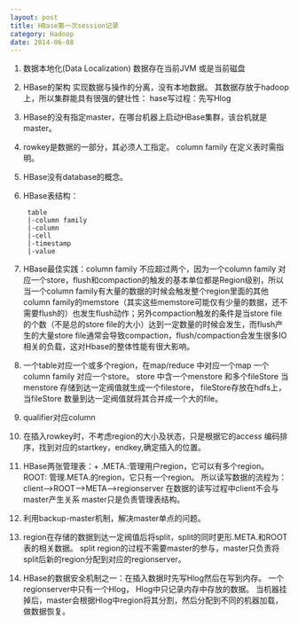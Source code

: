 ```yaml
---
layout: post
title: HBase第一次session记录
category: Hadoop
date: 2014-06-08
---
```

1. 数据本地化(Data Localization)
数据存在当前JVM 或是当前磁盘
2. HBase的架构 实现数据与操作的分离，没有本地数据。
其数据存放于hadoop上，所以集群能具有很强的健壮性：
hase写过程：先写Hlog
3. HBase的没有指定master，在哪台机器上启动HBase集群，该台机就是master。
4. rowkey是数据的一部分，其必须人工指定。
column family 在定义表时需指明。
5. HBase没有database的概念。
6. HBase表结构：

		table
		|-column family
		|-column
		|-cell
		|-timestamp
		|-value
7. HBase最佳实践：column family 不应超过两个，因为一个column family 对应一个store，flush和compaction的触发的基本单位都是Region级别，所以当一个column family有大量的数据的时候会触发整个region里面的其他column family的memstore（其实这些memstore可能仅有少量的数据，还不需要flush的）也发生flush动作；另外compaction触发的条件是当store file的个数（不是总的store file的大小）达到一定数量的时候会发生，而flush产生的大量store file通常会导致compaction，flush/compaction会发生很多IO相关的负载，这对Hbase的整体性能有很大影响。
8. 一个table对应一个或多个region，在map/reduce 中对应一个map
一个column family 对应一个store。 store 中含一个menstore 和多个fileStore
当menstore 存储到达一定阀值就生成一个filestore， fileStore存放在hdfs上，
当fileStore 数量到达一定阀值就将其合并成一个大的file。
9. qualifier对应column
10. 在插入rowkey时，不考虑region的大小及状态，只是根据它的access 编码排序，找到对应的startkey，endkey,确定插入的位置。
11. HBase两张管理表：+
.META.:管理用户region，它可以有多个region。
ROOT: 管理.META.的region，它只有一个region。
所以读写数据的流程为：
client-->ROOT-->META-->regionserver
在数据的读写过程中client不会与master产生关系
master只是负责管理表结构。
12. 利用backup-master机制，解决master单点的问题。
13. region在存储的数据到达一定阀值后将split，split的同时更形.META.和ROOT表的相关数据。
split region的过程不需要master的参与，master只负责将split后新的region分配到对应的regionserver。
14. HBase的数据安全机制之一：在插入数据时先写Hlog然后在写到内存。
一个regionserver中只有一个Hlog， Hlog中只记录内存中存放的数据。
当机器挂掉后，master会根据Hlog中region将其分割，然后分配到不同的机器加载，做数据恢复。